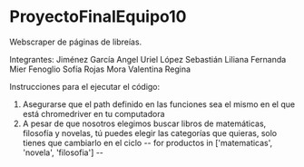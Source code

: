 # ProyectoFinalEquipo10
Webscraper de páginas de libreías.

Integrantes:
Jiménez García Angel Uriel
López Sebastián Liliana Fernanda 
Mier Fenoglio Sofía 
Rojas Mora Valentina Regina 

Instrucciones para el ejecutar el código:
1. Asegurarse que el path definido en las funciones sea el mismo en el que está chromedriver en tu computadora
2. A pesar de que nosotros elegimos buscar libros de matemáticas, filosofía y novelas, tú puedes elegir las categorías que quieras, solo tienes que cambiarlo en el ciclo
-- for productos in ['matematicas', 'novela', 'filosofia'] --
